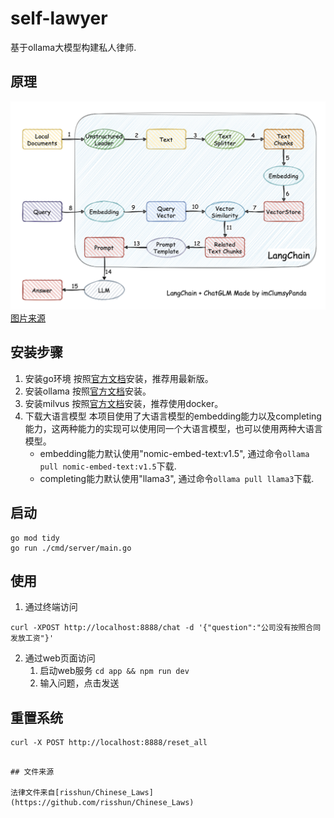 # self-lawyer

基于ollama大模型构建私人律师.

## 原理

![](https://github.com/datawhalechina/llm-universe/raw/main/figures/C1-3-langchain.png)
[图片来源](https://github.com/datawhalechina/llm-universe/blob/main/notebook/C1%20%E5%A4%A7%E5%9E%8B%E8%AF%AD%E8%A8%80%E6%A8%A1%E5%9E%8B%20LLM%20%E4%BB%8B%E7%BB%8D/3.LangChain%20%E7%AE%80%E4%BB%8B.md)

## 安装步骤

1. 安装go环境
   按照[官方文档](https://go.dev/doc/install)安装，推荐用最新版。
2. 安装ollama
   按照[官方文档](https://github.com/ollama/ollama)安装。
3. 安装milvus
   按照[官方文档](https://milvus.io/docs/install_standalone-docker.md)安装，推荐使用docker。
4. 下载大语言模型
   本项目使用了大语言模型的embedding能力以及completing能力，这两种能力的实现可以使用同一个大语言模型，也可以使用两种大语言模型。
   - embedding能力默认使用"nomic-embed-text:v1.5", 通过命令`ollama pull nomic-embed-text:v1.5`下载.
   - completing能力默认使用"llama3", 通过命令`ollama pull llama3`下载.

## 启动

```
go mod tidy
go run ./cmd/server/main.go
```

## 使用

1. 通过终端访问

```
curl -XPOST http://localhost:8888/chat -d '{"question":"公司没有按照合同发放工资"}'
```

2. 通过web页面访问
   1. 启动web服务
      `cd app && npm run dev`
   2. 输入问题，点击发送

## 重置系统

```
curl -X POST http://localhost:8888/reset_all
```

```

## 文件来源

法律文件来自[risshun/Chinese_Laws](https://github.com/risshun/Chinese_Laws)
```

